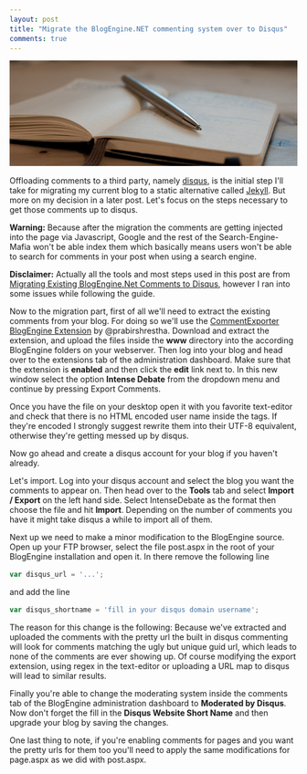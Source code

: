 ```yaml
---
layout: post
title: "Migrate the BlogEngine.NET commenting system over to Disqus"
comments: true
---
```

![comments](/images/2011/7/DSC_6717.jpg)

Offloading comments to a third party, namely [disqus](http://disqus.com/), is the initial step I'll take for migrating my current blog to a static alternative called [Jekyll](http://github.com/mojombo/jekyll/). But more on my decision in a later post. Let's focus on the steps necessary to get those comments up to disqus.

**Warning:** Because after the migration the comments are getting injected into the page via Javascript, Google and the rest of the Search-Engine-Mafia won't be able index them which basically means users won't be able to search for comments in your post when using a search engine.

**Disclaimer:** Actually all the tools and most steps used in this post are from [Migrating Existing BlogEngine.Net Comments to Disqus](http://blog.prabir.me/post/Migrating-Existing-BlogEngineNet-Comments-to-Disqus.aspx), however I ran into some issues while following the guide.

Now to the migration part, first of all we'll need to extract the existing comments from your blog. For doing so we'll use the [CommentExporter BlogEngine Extension](http://blog.prabir.me/files/2010/5/DisqusUploaderWithBlogEngineExtensions.zip) by @prabirshrestha. Download and extract the extension, and upload the files inside the **www** directory into the according BlogEngine folders on your webserver. Then log into your blog and head over to the extensions tab of the administration dashboard. Make sure that the extension is **enabled** and then click the **edit** link next to. In this new window select the option **Intense Debate** from the dropdown menu and continue by pressing Export Comments.

Once you have the file on your desktop open it with you favorite text-editor and check that there is no HTML encoded user name inside the **<name>** tags. If they're encoded I strongly suggest rewrite them into their UTF-8 equivalent, otherwise they're getting messed up by disqus.

Now go ahead and create a disqus account for your blog if you haven't already.

Let's import. Log into your disqus account and select the blog you want the comments to appear on. Then head over to the **Tools** tab and select **Import / Export** on the left hand side. Select IntenseDebate as the format then choose the file and hit **Import**. Depending on the number of comments you have it might take disqus a while to import all of them.

Next up we need to make a minor modification to the BlogEngine source. Open up your FTP browser, select the file post.aspx in the root of your BlogEngine installation and open it. In there remove the following line
``` javascript
var disqus_url = '...';
``` 
and add the line 
``` javascript
var disqus_shortname = 'fill in your disqus domain username';
```
The reason for this change is the following: Because we've extracted and uploaded the comments with the pretty url the built in disqus commenting will look for comments matching the ugly but unique guid url, which leads to none of the comments are ever showing up. Of course modifying the export extension, using regex in the text-editor or uploading a URL map to disqus will lead to similar results.

Finally you're able to change the moderating system inside the comments tab of the BlogEngine administration dashboard to **Moderated by Disqus**. Now don't forget the fill in the **Disqus Website Short Name** and then upgrade your blog by saving the changes.

One last thing to note, if you're enabling comments for pages and you want the pretty urls for them too you'll need to apply the same modifications for page.aspx as we did with post.aspx.